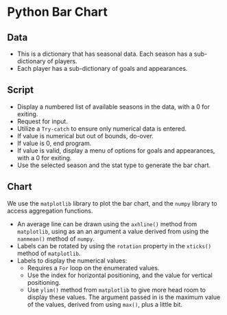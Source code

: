 # Python Bar Chart

## Data
- This is a dictionary that has seasonal data. Each season has a sub-dictionary of players.
- Each player has a sub-dictionary of goals and appearances.

## Script
- Display a numbered list of available seasons in the data, with a 0 for exiting.
- Request for input.
- Utilize a `Try-catch` to ensure only numerical data is entered.
- If value is numerical but out of bounds, do-over.
- If value is 0, end program.
- If value is valid, display a menu of options for goals and appearances, with a 0 for exiting.
- Use the selected season and the stat type to generate the bar chart.

## Chart
We use the `matplotlib` library to plot the bar chart, and the `numpy` library to access aggregation functions.
- An average line can be drawn using the `axhline()` method from `matplotlib`, using as an an argument a value derived from using the `nanmean()` method of `numpy`.
- Labels can be rotated by using the `rotation` property in the `xticks()` method of `matplotlib`.
- Labels to display the numerical values:
  - Requires a `For` loop on the enumerated values.
  - Use the index for horizontal positioning, and the value for vertical positioning.
  - Use `ylim()` method from `matplotlib` to give more head room to display these values. The argument passed in is the maximum value of the values, derived from using `max()`, plus a little bit.
